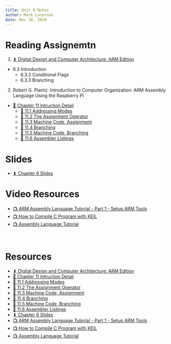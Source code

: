 ```yaml
---
title: Unit 6 Notes
author: Mark Lucernas
date: Nov 16, 2020
---
```



# Reading Assignemtn

1. [⬇ Digital Design and Computer Architecture: ARM Edition](file:../../../../files/fall-2020/CISC-211/DDCAarm.pdf)

- 6.3 Introduction
  * 6.3.2 Conditional Flags
  * 6.3.3 Branching

2. Robert G. Plantz: Introduction to Computer Organization: ARM Assembly
   Language Using the Raspberry Pi

- [📄 Chapter 11 Intruction Detail](https://bob.cs.sonoma.edu/IntroCompOrg-RPi/chp-ops.html)
  * [📄 11.1 Addressing Modes](https://bob.cs.sonoma.edu/IntroCompOrg-RPi/sec-addr-mode.html)
  * [📄 11.2 The Assignment Operator](https://bob.cs.sonoma.edu/IntroCompOrg-RPi/sec-asgnop.html)
  * [📄 11.3 Machine Code, Assignment](https://bob.cs.sonoma.edu/IntroCompOrg-RPi/sec-assign-mach.html)
  * [📄 11.4 Branching](https://bob.cs.sonoma.edu/IntroCompOrg-RPi/sec-brnchop.html)
  * [📄 11.5 Machine Code, Branching](https://bob.cs.sonoma.edu/IntroCompOrg-RPi/sec-brnch-mach.html)
  * [📄 11.6 Assembler Listings](https://bob.cs.sonoma.edu/IntroCompOrg-RPi/section-52.html)

# Slides

- [⬇ Chapter 6 Slides](file:../../../../files/fall-2020/CISC-211/slides/DDCAarm_Ch6.pptx)

# Video Resources

- [📺 ARM Assembly Language Tutorial - Part 1 - Setup ARM Tools](https://www.youtube.com/watch?v=Sm6v9UyhCkA)
- [📺 How to Compile C Program with KEIL](https://www.youtube.com/watch?v=R2IRffUICJw)
- [📺 Assembly Language Tutorial](https://www.youtube.com/watch?v=ViNnfoE56V8)

<br>

# Resources

- [⬇ Digital Design and Computer Architecture: ARM Edition](file:../../../../files/fall-2020/CISC-211/DDCAarm.pdf)
- [📄 Chapter 11 Intruction Detail](https://bob.cs.sonoma.edu/IntroCompOrg-RPi/chp-ops.html)
- [📄 11.1 Addressing Modes](https://bob.cs.sonoma.edu/IntroCompOrg-RPi/sec-addr-mode.html)
- [📄 11.2 The Assignment Operator](https://bob.cs.sonoma.edu/IntroCompOrg-RPi/sec-asgnop.html)
- [📄 11.3 Machine Code, Assignment](https://bob.cs.sonoma.edu/IntroCompOrg-RPi/sec-assign-mach.html)
- [📄 11.4 Branching](https://bob.cs.sonoma.edu/IntroCompOrg-RPi/sec-brnchop.html)
- [📄 11.5 Machine Code, Branching](https://bob.cs.sonoma.edu/IntroCompOrg-RPi/sec-brnch-mach.html)
- [📄 11.6 Assembler Listings](https://bob.cs.sonoma.edu/IntroCompOrg-RPi/section-52.html)
- [⬇ Chapter 6 Slides](file:../../../../files/fall-2020/CISC-211/slides/DDCAarm_Ch6.pptx)
- [📺 ARM Assembly Language Tutorial - Part 1 - Setup ARM Tools](https://www.youtube.com/watch?v=Sm6v9UyhCkA)
- [📺 How to Compile C Program with KEIL](https://www.youtube.com/watch?v=R2IRffUICJw)
- [📺 Assembly Language Tutorial](https://www.youtube.com/watch?v=ViNnfoE56V8)

